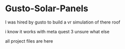 # Gusto-Solar-Panels

I was hired by gusto to build a vr simulation of there roof

i know it works with meta quest 3 unsure what else

all project files are here 
